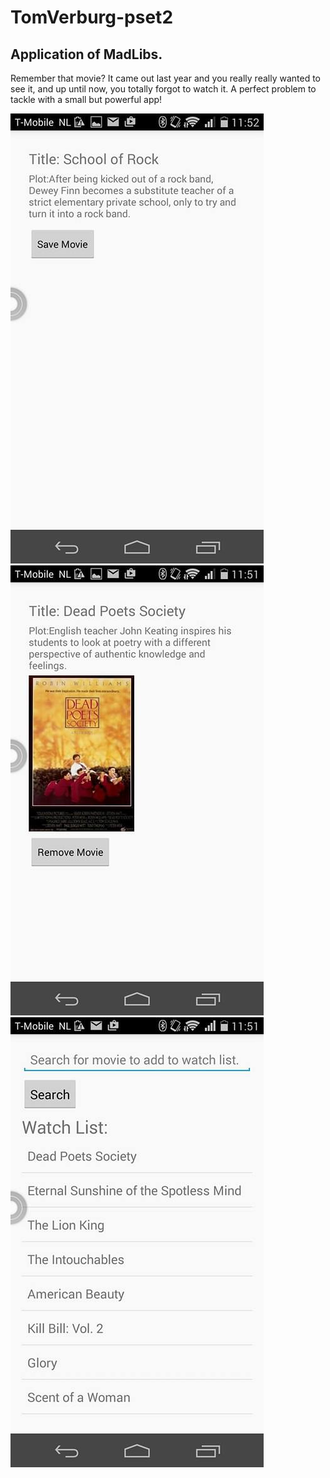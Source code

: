 # TomVerburg-pset2
## Application of MadLibs.
Remember that movie? It came out last year and you really really wanted to see it, and up until now, you totally forgot to watch it. 
A perfect problem to tackle with a small but powerful app!

![pic](https://github.com/tcjverburg/Watch_List/blob/master/doc/pica.jpg)
![pic](https://github.com/tcjverburg/Watch_List/blob/master/doc/picb.jpg)
![pic](https://github.com/tcjverburg/Watch_List/blob/master/doc/picc.jpg)
